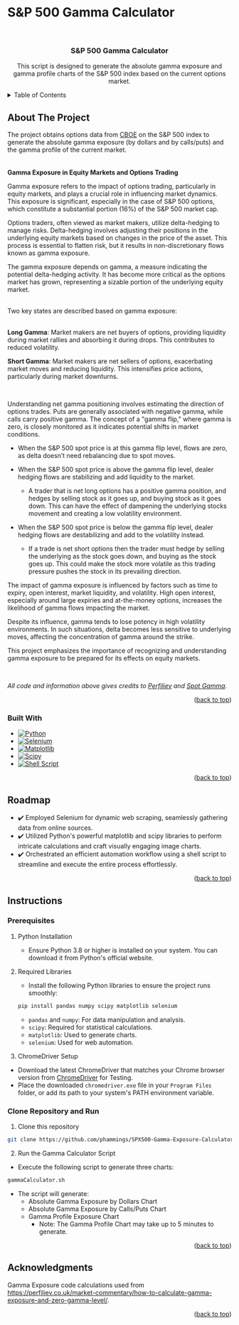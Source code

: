 # S&P 500 Gamma Calculator
<a name="readme-top"></a>
<!-- PROJECT LOGO -->
<br />
<div align="center">

<h3 align="center">S&P 500 Gamma Calculator</h3>

  <p align="center">
This script is designed to generate the absolute gamma exposure and gamma profile charts of the S&P 500 index based on the current options market.
  </p>
</div>


<!-- TABLE OF CONTENTS -->
<details>
  <summary>Table of Contents</summary>
  <ol>
    <li>
      <a href="#about-the-project">About The Project</a>
      <ul>
        <li><a href="#built-with">Built With</a></li>
      </ul>
    </li>
    <li><a href="#roadmap">Roadmap</a></li>
    <li><a href="#instructions">Instructions</a></li>
<li><a href="#acknowledgments">Acknowledgments</a></li>
  </ol>
</details>


<!-- ABOUT THE PROJECT -->
## About The Project


The project obtains options data from [CBOE](https://www.cboe.com/delayed_quotes/spx/quote_table) on the S&P 500 index to generate the absolute gamma exposure (by dollars and by calls/puts) and the gamma profile of the current market.
<br/>
<br/>
<br/>
**Gamma Exposure in Equity Markets and Options Trading**

Gamma exposure refers to the impact of options trading, particularly in equity markets, and plays a crucial role in influencing market dynamics. This exposure is significant, especially in the case of S&P 500 options, which constitute a substantial portion (16%) of the S&P 500 market cap.

Options traders, often viewed as market makers, utilize delta-hedging to manage risks. Delta-hedging involves adjusting their positions in the underlying equity markets based on changes in the price of the asset. This process is essential to flatten risk, but it results in non-discretionary flows known as gamma exposure.

The gamma exposure depends on gamma, a measure indicating the potential delta-hedging activity. It has become more critical as the options market has grown, representing a sizable portion of the underlying equity market.

<br/>
Two key states are described based on gamma exposure:
<br/>
<br/>

**Long Gamma**: Market makers are net buyers of options, providing liquidity during market rallies and absorbing it during drops. This contributes to reduced volatility.

**Short Gamma**: Market makers are net sellers of options, exacerbating market moves and reducing liquidity. This intensifies price actions, particularly during market downturns.

<br/>

Understanding net gamma positioning involves estimating the direction of options trades. Puts are generally associated with negative gamma, while calls carry positive gamma. The concept of a "gamma flip," where gamma is zero, is closely monitored as it indicates potential shifts in market conditions.

- When the S&P 500 spot price is at this gamma flip level, flows are zero, as delta doesn’t need rebalancing due to spot moves.


- When the S&P 500 spot price is above the gamma flip level, dealer hedging flows are stabilizing and add liquidity to the market.
  - A trader that is net long options has a positive gamma position, and hedges by selling stock as it goes up, and buying stock as it goes down. This can have the effect of dampening the underlying stocks movement and creating a low volatility environment.


- When the S&P 500 spot price is below the gamma flip level, dealer hedging flows are destabilizing and add to the volatility instead.
  - If a trade is net short options then the trader must hedge by selling the underlying as the stock goes down, and buying as the stock goes up. This could make the stock more volatile as this trading pressure pushes the stock in its prevailing direction. 


The impact of gamma exposure is influenced by factors such as time to expiry, open interest, market liquidity, and volatility. High open interest, especially around large expiries and at-the-money options, increases the likelihood of gamma flows impacting the market.

Despite its influence, gamma tends to lose potency in high volatility environments. In such situations, delta becomes less sensitive to underlying moves, affecting the concentration of gamma around the strike.

This project emphasizes the importance of recognizing and understanding gamma exposure to be prepared for its effects on equity markets.

<br/>

*All code and information above gives credits to [Perfiliev](https://perfiliev.co.uk/market-commentary/how-to-calculate-gamma-exposure-and-zero-gamma-level/) and [Spot Gamma](https://support.spotgamma.com/hc/en-us/articles/15413261162387-Gamma-Flip).*
<p align="right">(<a href="#readme-top">back to top</a>)</p>



### Built With

* [![Python][Python.py]][Python-url]
* [![Selenium][Selenium]][Selenium-url]
* [![Matplotlib][Matplotlib]][Matplotlib-url]
* [![Scipy][Scipy]][Scipy-url]
* [![Shell Script][Shell]][Shell-url]


<p align="right">(<a href="#readme-top">back to top</a>)</p>

<!-- ROADMAP -->
## Roadmap

- ✔️ Employed Selenium for dynamic web scraping, seamlessly gathering data from online sources.
- ✔️ Utilized Python's powerful matplotlib and scipy libraries to perform intricate calculations and craft visually engaging image charts.
- ✔️ Orchestrated an efficient automation workflow using a shell script to streamline and execute the entire process effortlessly.



<p align="right">(<a href="#readme-top">back to top</a>)</p>


<!-- INSTRUCTIONS -->
## Instructions
### Prerequisites
1. Python Installation

   - Ensure Python 3.8 or higher is installed on your system. You can download it from Python's official website.
   

2. Required Libraries

   - Install the following Python libraries to ensure the project runs smoothly:
   ```bash
   pip install pandas numpy scipy matplotlib selenium
   ```
   - ``pandas`` and ``numpy``: For data manipulation and analysis.
   - ``scipy``: Required for statistical calculations.
   - ``matplotlib``: Used to generate charts.
   - ``selenium``: Used for web automation.
   

3. ChromeDriver Setup

- Download the latest ChromeDriver that matches your Chrome browser version from [ChromeDriver](https://googlechromelabs.github.io/chrome-for-testing/#stable]][https://googlechromelabs.github.io/chrome-for-testing/#stable) for Testing.
- Place the downloaded ``chromedriver.exe`` file in your ``Program Files`` folder, or add its path to your system's PATH environment variable.

### Clone Repository and Run
1. Clone this repository

```bash
git clone https://github.com/phammings/SPX500-Gamma-Exposure-Calculator.git
```


2. Run the Gamma Calculator Script

- Execute the following script to generate three charts:
```bash
gammaCalculator.sh
```
- The script will generate:
  - Absolute Gamma Exposure by Dollars Chart
  - Absolute Gamma Exposure by Calls/Puts Chart
  - Gamma Profile Exposure Chart
    - Note: The Gamma Profile Chart may take up to 5 minutes to generate.

    
<p align="right">(<a href="#readme-top">back to top</a>)</p>

<!-- ACKNOWLEDGMENTS -->
## Acknowledgments

Gamma Exposure code calculations used from https://perfiliev.co.uk/market-commentary/how-to-calculate-gamma-exposure-and-zero-gamma-level/.

<p align="right">(<a href="#readme-top">back to top</a>)</p>

[Python.py]: https://img.shields.io/badge/python-3670A0?style=for-the-badge&logo=python&logoColor=ffdd54
[Python-url]: https://www.python.org/
[Selenium]: https://img.shields.io/badge/-selenium-%43B02A?style=for-the-badge&logo=selenium&logoColor=white
[Selenium-url]: https://www.selenium.dev/
[Matplotlib]: https://img.shields.io/badge/Matplotlib-%23FF0000.svg?style=for-the-badge&logo=Matplotlib&logoColor=black
[Matplotlib-url]: https://matplotlib.org/
[Scipy]: https://img.shields.io/badge/SciPy-%230C55A5.svg?style=for-the-badge&logo=scipy&logoColor=%white
[Scipy-url]: https://scipy.org/
[Shell]: https://img.shields.io/badge/shell_script-%23121011.svg?style=for-the-badge&logo=gnu-bash&logoColor=white
[Shell-url]: https://www.shellscript.sh/


